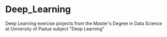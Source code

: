 # Deep_Learning
Deep Learning exercise projects from the Master's Degree in Data Science at University of Padua subject "Deep Learning"
